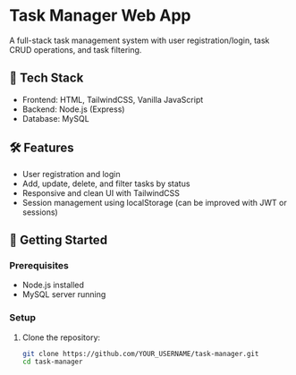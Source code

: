 # Task Manager Web App

A full-stack task management system with user registration/login, task CRUD operations, and task filtering.

## 🔧 Tech Stack
- Frontend: HTML, TailwindCSS, Vanilla JavaScript
- Backend: Node.js (Express)
- Database: MySQL

## 🛠 Features
- User registration and login
- Add, update, delete, and filter tasks by status
- Responsive and clean UI with TailwindCSS
- Session management using localStorage (can be improved with JWT or sessions)
  
## 🚀 Getting Started

### Prerequisites
- Node.js installed
- MySQL server running

### Setup

1. Clone the repository:
   ```bash
   git clone https://github.com/YOUR_USERNAME/task-manager.git
   cd task-manager
